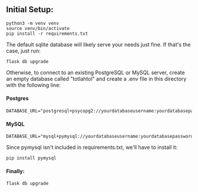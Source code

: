 ## Initial Setup:
    python3 -m venv venv
    source venv/bin/activate
    pip install -r requirements.txt

The default sqlite database will likely serve your needs just fine.
If that's the case, just run:

    flask db upgrade

Otherwise, to connect to an existing PostgreSQL or MySQL server, create an empty database called "totlahtol" and create a .env file in this directory with the following line:

#### Postgres

    DATABASE_URL="postgresql+psycopg2://yourdatabaseusername:yourdatabasepassword@localhost:5432/totlahtol"


#### MySQL

    DATABASE_URL="mysql+pymysql://yourdatabaseusername:yourdatabasepassword@localhost:3306/totlahtol"
Since pymysql isn't included in requirements.txt, we'll have to install it:

    pip install pymysql

#### Finally:


    flask db upgrade